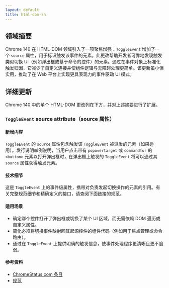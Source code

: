 ```yaml
---
layout: default
title: html-dom-zh
---
```


## 领域摘要

Chrome 140 在 HTML-DOM 领域引入了一项聚焦增强：`ToggleEvent` 增加了一个 `source` 属性，用于标识触发该事件的元素。此更改帮助开发者可靠地发现触发类似切换 UI（例如弹出框或基于命令的控件）的元素。通过在事件对象上标准化触发归因，它减少了自定义连接并使组件逻辑与无障碍处理更简单。该更新虽小但实用，推动了在 Web 平台上实现更具表现力的事件驱动 UI 模式。

## 详细更新

Chrome 140 中的单个 HTML-DOM 更改列在下方，并对上述摘要进行了扩展。

### `ToggleEvent` source attribute（source 属性）

#### 新增内容
`ToggleEvent` 的 `source` 属性包含触发该 `ToggleEvent` 被派发的元素（如果适用）。发行说明举例说明，当用户点击带有 `popovertarget` 或 `commandfor` 的 `<button>` 元素以打开弹出框时，在弹出框上触发的 `ToggleEvent` 将可以通过其 `source` 属性获得触发元素。

#### 技术细节
这是 `ToggleEvent` 上的事件级属性，携带对负责发起切换操作的元素的引用。有关完整规范细节和精确定义的接口，请查阅下面链接的规范。

#### 适用场景
- 确定哪个控件打开了弹出框或切换了某个 UI 区域，而无需依赖 DOM 遍历或自定义属性。  
- 简化必须将切换事件映射回其起源控件的组件代码（例如用于焦点管理或命令路由）。  
- 通过在 `ToggleEvent` 上提供明确的触发信息，使事件处理程序更清晰且更不脆弱。

#### 参考资料
- [ChromeStatus.com 条目](https://chromestatus.com/feature/5165304401100800)
- [规范](https://html.spec.whatwg.org/multipage/interaction.html#the-toggleevent-interface)
